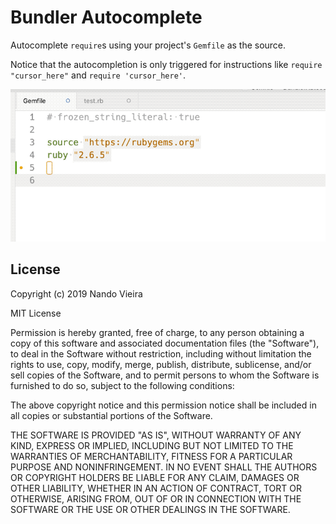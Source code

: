 # Bundler Autocomplete

Autocomplete `require`s using your project's `Gemfile` as the source.

Notice that the autocompletion is only triggered for instructions like
`require "cursor_here"` and `require 'cursor_here'`.

![Sublime Text: Bundler Autocomplete](https://github.com/fnando/sublime-bundler-autocomplete/raw/master/bundler-autocomplete.gif)

## License

Copyright (c) 2019 Nando Vieira

MIT License

Permission is hereby granted, free of charge, to any person obtaining
a copy of this software and associated documentation files (the
"Software"), to deal in the Software without restriction, including
without limitation the rights to use, copy, modify, merge, publish,
distribute, sublicense, and/or sell copies of the Software, and to
permit persons to whom the Software is furnished to do so, subject to
the following conditions:

The above copyright notice and this permission notice shall be
included in all copies or substantial portions of the Software.

THE SOFTWARE IS PROVIDED "AS IS", WITHOUT WARRANTY OF ANY KIND,
EXPRESS OR IMPLIED, INCLUDING BUT NOT LIMITED TO THE WARRANTIES OF
MERCHANTABILITY, FITNESS FOR A PARTICULAR PURPOSE AND
NONINFRINGEMENT. IN NO EVENT SHALL THE AUTHORS OR COPYRIGHT HOLDERS BE
LIABLE FOR ANY CLAIM, DAMAGES OR OTHER LIABILITY, WHETHER IN AN ACTION
OF CONTRACT, TORT OR OTHERWISE, ARISING FROM, OUT OF OR IN CONNECTION
WITH THE SOFTWARE OR THE USE OR OTHER DEALINGS IN THE SOFTWARE.
